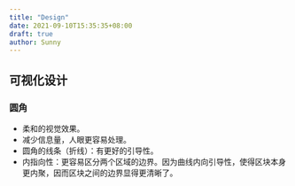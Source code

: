 ```yaml
---
title: "Design"
date: 2021-09-10T15:35:35+08:00
draft: true
author: Sunny
---
```


## 可视化设计

### 圆角

- 柔和的视觉效果。
- 减少信息量，人眼更容易处理。
- 圆角的线条（折线）：有更好的引导性。
- 内指向性：更容易区分两个区域的边界。因为曲线内向引导性，使得区块本身更内聚，因而区块之间的边界显得更清晰了。

